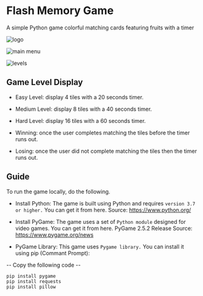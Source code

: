 # Flash Memory Game

A simple Python game colorful matching cards featuring fruits with a timer

![logo](https://github.com/user-attachments/assets/799f8bfe-406c-4ac9-a16c-d9430b037556)

![main menu](https://github.com/user-attachments/assets/6721818a-c682-4a77-9df7-9c444725a334)

![levels](https://github.com/user-attachments/assets/95b050bb-22fe-4a14-be39-71f6f1707bee)

## Game Level Display

* Easy Level: display 4 tiles with a 20 seconds timer.
  
* Medium Level: display 8 tiles with a 40 seconds timer.
  
* Hard Level: display 16 tiles with a 60 seconds timer.

* Winning: once the user completes matching the tiles before the timer runs out.
  
* Losing: once the user did not complete matching the tiles then the timer runs out.


## Guide

To run the game locally, do the following.
* Install Python: The game is built using Python and requires `version 3.7 or higher.` You can get it from here.
 Source: https://www.python.org/

* Install PyGame: The game uses a set of `Python module` designed for video games. You can get it from here. PyGame 2.5.2 Release Source:
 https://www.pygame.org/news

* PyGame Library: This game uses `Pygame library.` You can install it using pip (Commant Prompt):

--  Copy the following code  --

```
pip install pygame
pip install requests
pip install pillow
```
